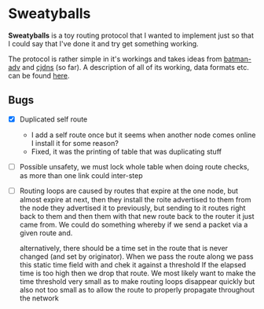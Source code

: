 Sweatyballs
===========

**Sweatyballs** is a toy routing protocol that I wanted to implement just so that I could say that I've done it and try get something working.

The protocol is rather simple in it's workings and takes ideas from [batman-adv]() and [cjdns]() (so far). A description of all of its working, data formats etc. can be found [here](PROTOCOL.md).


## Bugs

- [x] Duplicated self route
    * I add a self route once but it seems when another node comes online I install it for some reason?
    * Fixed, it was the printing of table that was duplicating stuff
- [ ] Possible unsafety, we must lock whole table when doing route checks, as more than one link could inter-step
- [ ] Routing loops are caused by routes that expire at the one node, but almost expire at next, then they install
    the roite advertised to them from the node they advertised it to previously, but sending to it routes
    right back to them and then them with that new route back to the router it just came from.
    We could do something whereby if we send a packet via a given route and.

    alternatively, there should be a time set in the route that is never changed (and set by originator).
    When we pass the route along we pass this static time field with and chek it against a threshold
    If the elapsed time is too high then we drop that route. We most likely want to make the time threshold
    very small as to make routing loops disappear quickly but also not too small as to allow the route to
    properly propagate throughout the network